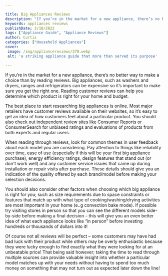 ```yaml
---

title: Big Appliances Reviews
description: "If you’re in the market for a new appliance, there’s no better way to make a choice than by reading reviews. Big appliances, such ...get the full scoop"
keywords: appliances reviews
publishDate: 3/10/2022
tags: ["Appliance Guide", "Appliance Reviews"]
author: Curtis
categories: ["Household Appliances"]
cover: 
 image: /img/appliancereviews/370.webp
 alt: 'a striking appliance guide that more than served its purpose'

---
```


If you’re in the market for a new appliance, there’s no better way to make a choice than by reading reviews. Big appliances, such as washers and dryers, ranges and refrigerators can be expensive so it’s important to make sure you get the right one. Reading customer reviews can help you determine which product is right for your home and budget. 

The best place to start researching big appliances is online. Most major retailers have customer reviews available on their websites, so it’s easy to get an idea of how customers feel about a particular product. You should also check out independent review sites like Consumer Reports or ConsumerSearch for unbiased ratings and evaluations of products from both experts and regular users. 

When reading through reviews, look for common themes in user feedback about each model you are considering. Pay attention to things like reliability over time, ease of use (especially if this will be your first big appliance purchase), energy efficiency ratings, design features that stand out (or don't work well) and any customer service issues that came up during installation or repair visits after purchase. These details should give you an indication of the quality offered by each brand/model before making your selection decisions. 

You should also consider other factors when choosing which big appliance is right for you; such as size requirements due to space constraints or features that match up with what type of cooking/washing/drying activities are most important in your home (e..g convection bake mode). If possible try visiting stores in person so that you can see the different models side-by-side before making a final decision – this will give you an even better idea of what each appliance looks like “in person” before investing hundreds or thousands of dollars into it! 

Of course not all reviews will be perfect – some customers may have had bad luck with their product while others may be overly enthusiastic because they were lucky enough to find exactly what they were looking for at an unbeatable price! That being said however; taking the time to read through multiple sources can provide valuable insight into whether a particular model matches up with your needs without having to spend too much money on something that may not turn out as expected later down the line!
